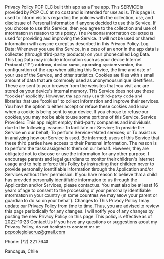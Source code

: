 Privacy Policy 
PCP CLC built this app as a Free app. This SERVICE is provided by PCP CLC at no cost and is intended for use as is. This page is used to inform visitors regarding the policies with the collection, use, and disclosure of Personal Information if anyone decided to use this Service. If you choose to use this Service, then you agree to the collection and use of information in relation to this policy. The Personal Information collected is used for providing and improving the Service. It will not be used or shared information with anyone except as described in this Privacy Policy. Log Data: Whenever you use tihs Service, in a case of an error in the app data is collected (through third-party products) on your phone called Log Data. This Log Data may include information such as your device Internet Protocol (“IP”) address, device name, operating system version, the configuration of the app when utilizing this Service, the time and date of your use of the Service, and other statistics. Cookies are files with a small amount of data that are commonly used as anonymous unique identifiers. These are sent to your browser from the websites that you visit and are stored on your device's internal memory. This Service does not use these “cookies” explicitly. However, the app may use third-party code and libraries that use “cookies” to collect information and improve their services. You have the option to either accept or refuse these cookies and know when a cookie is being sent to your device. If you choose to refuse our cookies, you may not be able to use some portions of this Service. Service Providers: This app might employ third-party companies and individuals due to the following reasons: To facilitate our Service; To provide the Service on our behalf; To perform Service-related services; or To assist us in analyzing how our Service is used. Be informed; users of this Service that these third parties have access to their Personal Information. The reason is to perform the tasks assigned to them on our behalf. However, they are obligated not to disclose or use the information for any other purpose. I encourage parents and legal guardians to monitor their children's Internet usage and to help enforce this Policy by instructing their children never to provide personally identifiable information through the Application and/or Services without their permission. If you have reason to believe that a child has provided personally identifiable information to us through the Application and/or Services, please contact us. You must also be at least 16 years of age to consent to the processing of your personally identifiable information in your country (in some countries we may allow your parent or guardian to do so on your behalf). Changes to This Privacy Policy I may update our Privacy Policy from time to time. Thus, you are advised to review this page periodically for any changes. I will notify you of any changes by posting the new Privacy Policy on this page. This policy is effective as of 2022-10-23 Contact Us If you have any questions or suggestions about my Privacy Policy, do not hesitate to contact me at pcpcolegiolacruz@gmail.com

Phone: (72) 221 7648

Rancagua, Chile
